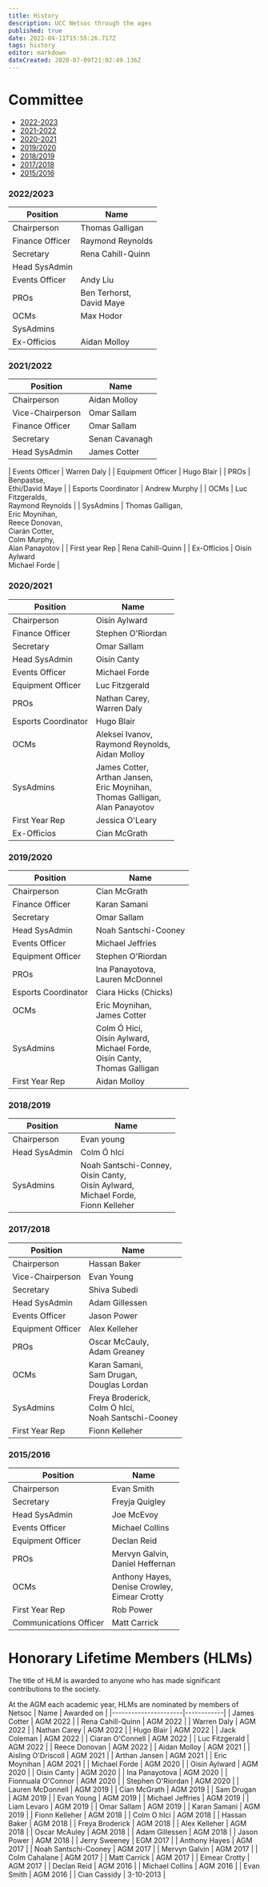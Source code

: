 ```yaml
---
title: History
description: UCC Netsoc through the ages
published: true
date: 2022-04-11T15:55:26.717Z
tags: history
editor: markdown
dateCreated: 2020-07-09T21:02:49.136Z
---
```


# Committee
[comment]: <> (Copy this table out to https://www.tablesgenerator.com/markdown_tables, parse and repaste it in here)

- [2022-2023](#22/23)
- [2021-2022](#21/22)
- [2020-2021](#20/21)
- [2019/2020](#19/20)
- [2018/2019](#18/19)
- [2017/2018](#17/18)
- [2015/2016](#15/16)
### <a name="22/23"></a>2022/2023

| Position        | Name                                             |
|-----------------|--------------------------------------------------|
| Chairperson     | Thomas Galligan                                  |
| Finance Officer | Raymond Reynolds                                 |
| Secretary       | Rena Cahill-Quinn                                |
| Head SysAdmin   |                                                  |
| Events Officer  | Andy Liu                                         |
| PROs            | Ben Terhorst,<br>David Maye                      |
| OCMs            | Max Hodor                                        |
| SysAdmins       |                                                  |
| Ex-Officios     | Aidan Molloy                                     |

### <a name="21/22"></a>2021/2022
| Position            | Name                                                                                                     |
|---------------------|----------------------------------------------------------------------------------------------------------|
| Chairperson         | Aidan Molloy                                                                                             |
| Vice-Chairperson    | Omar Sallam                                                                                              |
| Finance Officer     | Omar Sallam                                                                                              |
| Secretary           | Senan Cavanagh                                                                                          |
| Head SysAdmin       | James Cotter |
																	
| Events Officer      | Warren Daly                                                                                              |
| Equipment Officer   | Hugo Blair                                                                                               |
| PROs                | Benpastse,<br>Ethi/David Maye                                                                            |
| Esports Coordinator | Andrew Murphy                                                                                            |
| OCMs                | Luc Fitzgeralds,<br>Raymond Reynolds                                                                     |
| SysAdmins           | Thomas Galligan,<br>Eric Moynihan,<br>Reece Donovan,<br>Ciarán Cotter,<br>Colm Murphy,<br>Alan Panayotov |
| First year Rep      | Rena Cahill-Quinn                                                                                        |
| Ex-Officios         | Oisín Aylward<br>Michael Forde                                                                           |
### <a name="20/21"></a>2020/2021

| Position            | Name                                                                                    |
|---------------------|-----------------------------------------------------------------------------------------|
| Chairperson         | Oisín Aylward                                                                           |
| Finance Officer     | Stephen O'Riordan                                                                       |
| Secretary           | Omar Sallam                                                                             |
| Head SysAdmin       | Oisín Canty                                                                             |
| Events Officer      | Michael Forde                                                                           |
| Equipment Officer   | Luc Fitzgerald                                                                          |
| PROs                | Nathan Carey,<br>Warren Daly                                                            |
| Esports Coordinator | Hugo Blair                                                                              |
| OCMs                | Aleksei Ivanov,<br>Raymond Reynolds,<br>Aidan Molloy                                    |
| SysAdmins           | James Cotter,<br>Arthan Jansen,<br>Eric Moynihan,<br>Thomas Galligan,<br>Alan Panayotov |
| First Year Rep      | Jessica O'Leary                                                                         |
| Ex-Officios         | Cian McGrath                                                                            |

### <a name="19/20"></a>2019/2020

| Position            | Name                                                                                |
|---------------------|-------------------------------------------------------------------------------------|
| Chairperson         | Cian McGrath                                                                        |
| Finance Officer     | Karan Samani                                                                        |
| Secretary           | Omar Sallam                                                                         |
| Head SysAdmin       | Noah Santschi-Cooney                                                                |
| Events Officer      | Michael Jeffries                                                                    |
| Equipment Officer   | Stephen O'Riordan                                                                   |
| PROs                | Ina Panayotova,<br>Lauren McDonnel                                                  |
| Esports Coordinator | Ciara Hicks (Chicks)                                                                |
| OCMs                | Eric Moynihan,<br>James Cotter                                                      |
| SysAdmins           | Colm Ó Hicí,<br>Oisín Aylward,<br>Michael Forde,<br>Oisín Canty,<br>Thomas Galligan |
| First Year Rep      | Aidan Molloy                                                                        |

### <a name="18/19"></a>2018/2019

| Position      | Name                                                                                        |
|---------------|---------------------------------------------------------------------------------------------|
| Chairperson   | Evan young                                                                                  |
| Head SysAdmin | Colm Ó hIcí                                                                                 |
| SysAdmins     | Noah Santschi-Conney,<br>Oisín Canty,<br>Oisín Aylward,<br>Michael Forde,<br>Fionn Kelleher |

### <a name="17/18"></a>2017/2018


| Position          | Name                                                     |
|-------------------|----------------------------------------------------------|
| Chairperson       | Hassan Baker                                             |
| Vice-Chairperson  | Evan Young                                               |
| Secretary         | Shiva Subedi                                             |
| Head SysAdmin     | Adam Gillessen                                           |
| Events Officer    | Jason Power                                              |
| Equipment Officer | Alex Kelleher                                            |
| PROs              | Oscar McCauly,<br>Adam Greaney                           |
| OCMs              | Karan Samani,<br>Sam Drugan,<br>Douglas Lordan           |
| SysAdmins         | Freya Broderick,<br>Colm Ó hIcí,<br>Noah Santschi-Cooney |
| First Year Rep    | Fionn Kelleher                                           |

### <a name="15/16"></a>2015/2016

| Position               | Name                                               |
|------------------------|----------------------------------------------------|
| Chairperson            | Evan Smith                                         |
| Secretary              | Freyja Quigley                                     |
| Head SysAdmin          | Joe McEvoy                                         |
| Events Officer         | Michael Collins                                    |
| Equipment Officer      | Declan Reid                                        |
| PROs                   | Mervyn Galvin,<br>Daniel Heffernan                 |
| OCMs                   | Anthony Hayes,<br>Denise Crowley,<br>Eimear Crotty |
| First Year Rep         | Rob Power                                          |
| Communications Officer | Matt Carrick                                       |

<!--
| Academic Year | Chairperson     | Vice-Chairperson | Finance Officer                                                                                            | Secretary      | Head SysAdmin        | Events Officer   | Equipment Officer | PROs                            | Esports Coordinator  | OCMs                                           | SysAdmins                                                                                 | First Year Rep    | Ex-Officios                  | Communications Officer |   |
|---------------|-----------------|------------------|------------------------------------------------------------------------------------------------------------|----------------|----------------------|------------------|-------------------|---------------------------------|----------------------|------------------------------------------------|-------------------------------------------------------------------------------------------|-------------------|------------------------------|------------------------|---|
| 2022/2023     | Thomas Galligan |                  | <img src="https://cdn.discordapp.com/emojis/796445998179811328.webp?size=4096&quality=lossless" height="12px"/> Raymond Reynolds | Rena Cahill-Quin         |        | Andy Liu            |                   | Benpaste, Ethi/David Maye       |                      | Max Hodor                                      |                                                |                   | Aidan Molloy                 |                        |   |
| 2021/2022     | Aidan Molloy    | Omar Sallam      | Omar Sallam                                                                                                | Senan Cavanagh | James Cotter         | Warren Daly      | Hugo Blair        | Nathan Carey, Max Hodor         | Andrew Murphy        | Luc Fitzgerald, Raymond Reynolds               | Eric Moynihan, Thomas Galligan, Alan Panayotov, Reece Donovan, Ciarán Cotter, Colm Murphy | Rena Cahill-Quinn | Oisín Aylward, Michael Forde |                        |   |
| 2020/2021     | Oisín Aylward   |                  | Stephen O'Riordan                                                                                          | Omar Sallam    | Oisin Canty          | Michael Forde    | Luc Fitzgerald    | Nathan Carey, Warren Daly       | Hugo Blair           | Aleksei Ivanov, Raymond Reynolds, Aidan Molloy | James Cotter, Arthan Jansen, Eric Moynihan, Thomas Galligan, Alan Panayotov               | Jessica O'Leary   | Cian McGrath                 |                        |   |
| 2019/2020     | Cian McGrath    |                  | Karan Samani                                                                                               | Omar Sallam    | Noah Santschi-Cooney | Michael Jeffries | Stephen O'Riordan | Ina Panayotova, Lauren McDonnel | Ciara Hicks (Chicks) | Eric Moynihan, James Cotter                    | Colm Ó hIcí, Oisin Aylward, Michael Forde, Oisin Canty, Thomas Galligan                   | Aidan Molloy      |                              |                        |   |
| 2018/2019     | Evan Young      |                  |                                                                                                            |                | Colm Ó hIcí          |                  |                   |                                 |                      |                                                | Noah Santschi-Cooney, Oisin Canty, Oisín Aylward, Michael Forde, Fionn Kelleher           |                   |                              |                        |   |
| 2017/2018     | Hassan Baker    | Evan Young       |                                                                                                            | Shiva Subedi   | Adam Gillessen       | Jason Power      | Alex Kelleher     | Oscar McCauly, Adam Greaney     | -                    | Karan Samani, Sam Drugan, Douglas Lordan       | Freya Broderick, Colm Ó'hIcí, Noah Santschi-Cooney                                        | Fionn Kelleher    |                              |                        |   |
| 2015/2016     | Evan Smith      | -                | -                                                                                                          | Freyja Quigley | Joe McEvoy           | Michael Collins  | Declan Reid       | Mervyn Galvin, Daniel Heffernan | -                    | Anthony Hayes, Denise Crowley, Eimear Crotty   | -                                                                                         | Rob Power         | -                            | Matt Carrick           |   |

---
-->

# Honorary Lifetime Members (HLMs)
The title of HLM is awarded to anyone who has made significant contributions to the society.

At the AGM each academic year, HLMs are nominated by members of Netsoc
| Name                 | Awarded on |
|----------------------|------------|
| James Cotter         | AGM 2022   |
| Rena Cahill-Quinn    | AGM 2022   |
| Warren Daly          | AGM 2022   |
| Nathan Carey         | AGM 2022   |
| Hugo Blair           | AGM 2022   |
| Jack Coleman         | AGM 2022   |
| Ciaran O'Connell     | AGM 2022   |
| Luc Fitzgerald       | AGM 2022   |
| Reece Donovan        | AGM 2022   |
| Aidan Molloy         | AGM 2021   |
| Aisling O'Driscoll   | AGM 2021   |
| Arthan Jansen        | AGM 2021   |
| Eric Moynihan        | AGM 2021   |
| Michael Forde        | AGM 2020   |
| Oisin Aylward        | AGM 2020   |
| Oisin Canty          | AGM 2020   |
| Ina Panayotova       | AGM 2020   |
| Fionnuala O'Connor   | AGM 2020   |
| Stephen O'Riordan    | AGM 2020   |
| Lauren McDonnell     | AGM 2019   |
| Cian McGrath         | AGM 2019   |
| Sam Drugan           | AGM 2019   |
| Evan Young           | AGM 2019   |
| Michael Jeffries     | AGM 2019   |
| Liam Levaro          | AGM 2019   |
| Omar Sallam          | AGM 2019   |
| Karan Samani         | AGM 2019   |
| Fionn Kelleher       | AGM 2018   |
| Colm O hIci          | AGM 2018   |
| Hassan Baker         | AGM 2018   |
| Freya Broderick      | AGM 2018   |
| Alex Kelleher        | AGM 2018   |
| Oscar McAuley        | AGM 2018   |
| Adam Gillessen       | AGM 2018   |
| Jason Power          | AGM 2018   |
| Jerry Sweeney        | EGM 2017   |
| Anthony Hayes        | AGM 2017   |
| Noah Santschi-Cooney | AGM 2017   |
| Mervyn Galvin        | AGM 2017   |
| Colm Cahalane        | AGM 2017   |
| Matt Carrick         | AGM 2017   |
| Eimear Crotty        | AGM 2017   |
| Declan Reid          | AGM 2016   |
| Michael Collins      | AGM 2016   |
| Evan Smith           | AGM 2016   |
| Cian Cassidy         | 3-10-2013  |